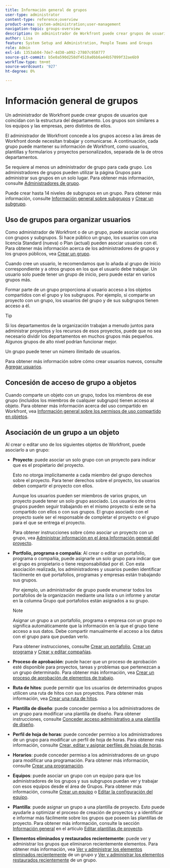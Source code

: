 ```yaml
---
title: Información general de grupos
user-type: administrator
content-type: reference;overview
product-area: system-administration;user-management
navigation-topic: groups-overview
description: Un administrador de Workfront puede crear grupos de usuarios que coincidan con la estructura del departamento. Los grupos son similares a los equipos y las empresas, pero distintos de ellos.
author: Lisa
feature: System Setup and Administration, People Teams and Groups
role: Admin
exl-id: 1353ab04-7de7-4d30-a092-27807c950777
source-git-commit: b5e0a590d258df4510a0bb6a44b57099f32ae6b9
workflow-type: tm+mt
source-wordcount: '927'
ht-degree: 0%

---
```


# Información general de grupos

<!-- Audited: 01/2024 -->

Un administrador de Workfront puede crear grupos de usuarios que coincidan con la estructura del departamento. Los grupos son similares a los equipos y las empresas, pero distintos de ellos.

El administrador de Workfront concede a los grupos acceso a las áreas de Workfront donde necesitan trabajar y comunicarse. A continuación, cada grupo puede mantener su información de Workfront, como usuarios, plantillas y formularios y proyectos personalizados, separada de la de otros departamentos.

Se requiere al menos un administrador de grupo para cada grupo. Los administradores de grupos pueden utilizar la página Grupos para administrar sus grupos en un solo lugar. Para obtener más información, consulte [Administradores de grupo](../../../administration-and-setup/manage-groups/group-roles/group-administrators.md).

Puede crear hasta 14 niveles de subgrupos en un grupo. Para obtener más información, consulte [Información general sobre subgrupos](../../../administration-and-setup/manage-groups/groups-overview/subgroups.md) y [Crear un subgrupo](../../../administration-and-setup/manage-groups/create-and-manage-subgroups/create-a-subgroup.md).

## Uso de grupos para organizar usuarios

Como administrador de Workfront o de un grupo, puede asociar usuarios con grupos y subgrupos. Si hace público un grupo, los usuarios con una licencia Standard (nueva) o Plan (actual) pueden asociar usuarios con él. Para obtener más información acerca de los administradores de grupos y los grupos públicos, vea [Crear un grupo](../../../administration-and-setup/manage-groups/create-and-manage-groups/create-a-group.md).

Cuando cree un usuario, le recomendamos que lo añada al grupo de inicio correspondiente y a otros grupos en los que el usuario debe trabajar. Un usuario solo puede tener un grupo de inicio, pero puede estar en varios grupos más.

Formar parte de un grupo proporciona al usuario acceso a los objetos compartidos con el grupo y los subgrupos. Por ejemplo, si comparte un proyecto con un grupo, los usuarios del grupo y de sus subgrupos tienen acceso a él.

>[!TIP]
>
>Si los departamentos de la organización trabajan a menudo juntos para administrar proyectos y los recursos de esos proyectos, puede que no sea necesario dividir los departamentos en muchos grupos más pequeños. Algunos grupos de alto nivel podrían funcionar mejor.

Un grupo puede tener un número ilimitado de usuarios.

Para obtener más información sobre cómo crear usuarios nuevos, consulte [Agregar usuarios](../../../administration-and-setup/add-users/add-users.md).

## Concesión de acceso de grupo a objetos

Cuando comparte un objeto con un grupo, todos los miembros de ese grupo (incluidos los miembros de cualquier subgrupo) tienen acceso al objeto. Para obtener más información acerca del uso compartido en Workfront, vea [Información general sobre los permisos de uso compartido en objetos](../../../workfront-basics/grant-and-request-access-to-objects/sharing-permissions-on-objects-overview.md).

## Asociación de un grupo a un objeto

Al crear o editar uno de los siguientes objetos de Workfront, puede asociarlo a un grupo:

* **Proyecto**: puede asociar un solo grupo con un proyecto para indicar que es el propietario del proyecto.

  Esto no otorga implícitamente a cada miembro del grupo derechos sobre el proyecto. Para tener derechos sobre el proyecto, los usuarios deben compartir el proyecto con ellos.

  Aunque los usuarios pueden ser miembros de varios grupos, un proyecto puede tener un solo grupo asociado. Los usuarios de otros grupos pueden seguir trabajando en el mismo proyecto si este se ha compartido con ellos o con sus grupos. El grupo asociado con el proyecto suele ser el responsable de completar el proyecto o el grupo para el que se entrega el proyecto.

  Para obtener instrucciones sobre cómo asociar un proyecto con un grupo, vea [Administrar información en el área Información general del proyecto](../../../manage-work/projects/manage-projects/understand-project-overview-area.md).

* **Portfolio, programa o compañía**: Al crear o editar un portafolio, programa o compañía, puede asignarle un solo grupo para indicar que el grupo es propietario o tiene responsabilidad por él. Con esta asociación realizada, los administradores y usuarios pueden identificar fácilmente en qué portafolios, programas y empresas están trabajando sus grupos.

  Por ejemplo, un administrador de grupo puede enumerar todos los portafolios de la organización mediante una lista o un informe y anotar en la columna Grupo qué portafolios están asignados a su grupo.

  >[!NOTE]
  >
  >Asignar un grupo a un portafolio, programa o empresa con un grupo no significa automáticamente que la información en la que el grupo tiene acceso a sus datos. Debe compartir manualmente el acceso a los datos con el grupo para que puedan verlo.

  Para obtener instrucciones, consulte [Crear un portafolio](../../../manage-work/portfolios/create-and-manage-portfolios/create-portfolios.md), [Crear un programa](../../../manage-work/portfolios/create-and-manage-programs/create-program.md) y [Crear y editar compañías](../../../administration-and-setup/set-up-workfront/organizational-setup/create-and-edit-companies.md).

* **Proceso de aprobación**: puede hacer que un proceso de aprobación esté disponible para proyectos, tareas y problemas que pertenezcan a un grupo determinado. Para obtener más información, vea [Crear un proceso de aprobación de elementos de trabajo](../../../administration-and-setup/customize-workfront/configure-approval-milestone-processes/create-approval-processes.md).
* **Ruta de hitos**: puede permitir que los usuarios de determinados grupos utilicen una ruta de hitos con sus proyectos. Para obtener más información, vea [Crear una ruta de hitos](../../../administration-and-setup/customize-workfront/configure-approval-milestone-processes/create-milestone-path.md).
* **Plantilla de diseño**: puede conceder permiso a los administradores de un grupo para modificar una plantilla de diseño. Para obtener instrucciones, consulte [Conceder acceso administrativo a una plantilla de diseño](../../../administration-and-setup/customize-workfront/use-layout-templates/grant-admin-access-layout-template.md).

* **Perfil de hoja de horas**: puede conceder permiso a los administradores de un grupo para modificar un perfil de hoja de horas. Para obtener más información, consulte [Crear, editar y asignar perfiles de hojas de horas](../../../timesheets/create-and-manage-timesheets/create-timesheet-profiles.md).

* **Horarios**: puede conceder permiso a los administradores de un grupo para modificar una programación. Para obtener más información, consulte [Crear una programación](../../../administration-and-setup/set-up-workfront/configure-timesheets-schedules/create-schedules.md).
* **Equipos**: puede asociar un grupo con un equipo para que los administradores de los grupos y sus subgrupos puedan ver y trabajar con esos equipos desde el área de Grupos. Para obtener más información, consulte [Crear un equipo](../../../people-teams-and-groups/create-and-manage-teams/create-a-team.md) o [Editar la configuración del equipo](../../../people-teams-and-groups/create-and-manage-teams/edit-team-settings.md).
* **Plantilla**: puede asignar un grupo a una plantilla de proyecto. Esto puede ayudarle a optimizar el proceso de creación de proyectos y a identificar e informar más fácilmente sobre los grupos que poseen las plantillas de proyecto. Para obtener más información, consulte la sección [Información general](../../../manage-work/projects/create-and-manage-templates/edit-templates.md#overview) en el artículo [Editar plantillas de proyecto](../../../manage-work/projects/create-and-manage-templates/edit-templates.md).

* **Elementos eliminados y restaurados recientemente**: puede ver y administrar los grupos que eliminaron recientemente elementos. Para obtener más información, vea [Ver y administrar los elementos eliminados recientemente](../../../administration-and-setup/manage-groups/work-with-group-objects/view-manage-groups-recently-deleted-objects.md) de un grupo y [Ver y administrar los elementos restaurados recientemente](../../../administration-and-setup/manage-groups/work-with-group-objects/view-manage-groups-recently-restored-objects.md) de un grupo.
